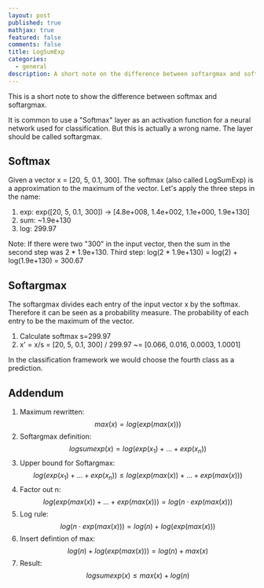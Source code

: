 ```yaml
---
layout: post
published: true
mathjax: true
featured: false
comments: false
title: LogSumExp
categories:
  - general
description: A short note on the difference between softargmax and softmax
---
```

This is a short note to show the difference between softmax and softargmax.

It is common to use a "Softmax" layer as an activation function for a neural network used for classification. But this is actually a wrong name. The layer should be called softargmax.

## Softmax

Given a vector x = [20, 5, 0.1, 300]. The softmax (also called LogSumExp) is a approximation to the maximum of the vector. Let's apply the three steps in the name:

1. exp: exp([20, 5, 0.1, 300]) -> [4.8e+008, 1.4e+002, 1.1e+000, 1.9e+130]
2. sum: ~1.9e+130
3. log: 299.97

Note: If there were two "300" in the input vector, then the sum in the second step was 2 * 1.9e+130. Third step: log(2 * 1.9e+130) = log(2) + log(1.9e+130) = 300.67

## Softargmax

The softargmax divides each entry of the input vector x by the softmax. Therefore it can be seen as a probability measure. The probability of each entry to be the maximum of the vector.

1. Calculate softmax s=299.97
2. x' = x/s = [20, 5, 0.1, 300] / 299.97 ~= [0.066, 0.016, 0.0003, 1.0001]

In the classification framework we would choose the fourth class as a prediction.


## Addendum

1. Maximum rewritten:$$ max(x) = log(exp(max(x))) $$
2. Softargmax definition: $$ logsumexp(x) = log(exp(x_1) + ... + exp(x_n)) $$
3. Upper bound for Softargmax: $$ log(exp(x_1) + ... + exp(x_n)) \le log(exp(max(x)) + ... + exp(max(x)))  $$
4. Factor out n: $$ log(exp(max(x)) + ... + exp(max(x))) = log(n \cdot exp(max(x))) $$
5. Log rule: $$ log(n \cdot exp(max(x))) = log(n) +  log(exp(max(x))) $$
6. Insert defintion of max: $$log(n) +  log(exp(max(x))) = log(n) + max(x) $$
7. Result: $$ logsumexp(x) \le max(x) + log(n) $$




